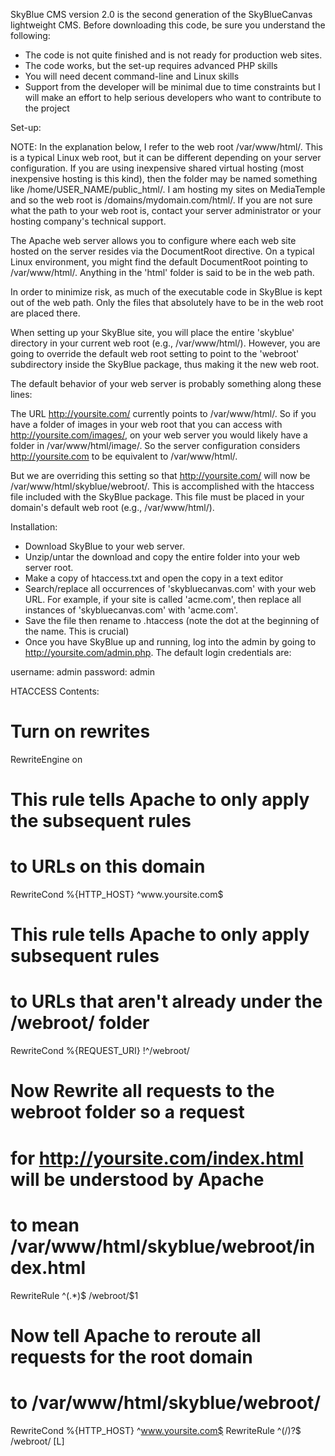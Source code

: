 SkyBlue CMS version 2.0 is the second generation of the SkyBlueCanvas lightweight CMS. Before downloading this code, be sure you understand the following:

- The code is not quite finished and is not ready for production web sites. 
- The code works, but the set-up requires advanced PHP skills
- You will need decent command-line and Linux skills
- Support from the developer will be minimal due to time constraints but I will make an effort to help serious developers who want to contribute to the project


Set-up:

NOTE: In the explanation below, I refer to the web root /var/www/html/. This is a typical Linux web root, but it can be different depending on your server configuration. If you are using inexpensive shared virtual hosting (most inexpensive hosting is this kind), then the folder may be named something like /home/USER_NAME/public_html/. I am hosting my sites on MediaTemple and so the web root is /domains/mydomain.com/html/. If you are not sure what the path to your web root is, contact your server administrator or your hosting company's technical support.

The Apache web server allows you to configure where each web site hosted on the server resides via the DocumentRoot directive. On a typical Linux environment, you might find the default DocumentRoot pointing to /var/www/html/. Anything in the 'html' folder is said to be in the web path.

In order to minimize risk, as much of the executable code in SkyBlue is kept out of the web path. Only the files that absolutely have to be in the web root are placed there.

When setting up your SkyBlue site, you will place the entire 'skyblue' directory in your current web root (e.g., /var/www/html/). However, you are going to override the default web root setting to point to the 'webroot' subdirectory inside the SkyBlue package, thus making it the new web root.

The default behavior of your web server is probably something along these lines:

The URL http://yoursite.com/ currently points to /var/www/html/. So if you have a folder of images in your web root that you can access with http://yoursite.com/images/, on your web server you would likely have a folder in /var/www/html/image/. So the server configuration considers http://yoursite.com to be equivalent to /var/www/html/.

But we are overriding this setting so that http://yoursite.com/ will now be /var/www/html/skyblue/webroot/. This is accomplished with the htaccess file included with the SkyBlue package. This file must be placed in your domain's default web root (e.g., /var/www/html/).

Installation:

- Download SkyBlue to your web server. 
- Unzip/untar the download and copy the entire folder into your web server root.
- Make a copy of htaccess.txt and open the copy in a text editor
- Search/replace all occurrences of 'skybluecanvas.com' with your web URL. For example, if your site is called 'acme.com', then replace all instances of 'skybluecanvas.com' with 'acme.com'.
- Save the file then rename to .htaccess (note the dot at the beginning of the name. This is crucial)
- Once you have SkyBlue up and running, log into the admin by going to http://yoursite.com/admin.php. The default login credentials are:

username: admin
password: admin


HTACCESS Contents:

# Turn on rewrites

RewriteEngine on

# This rule tells Apache to only apply the subsequent rules 
# to URLs on this domain

RewriteCond %{HTTP_HOST} ^www\.yoursite.com$

# This rule tells Apache to only apply subsequent rules 
# to URLs that aren't already under the /webroot/ folder

RewriteCond %{REQUEST_URI} !^/webroot/

# Now Rewrite all requests to the webroot folder so a request 
# for http://yoursite.com/index.html will be understood by Apache 
# to mean /var/www/html/skyblue/webroot/index.html

RewriteRule ^(.*)$ /webroot/$1

# Now tell Apache to reroute all requests for the root domain 
# to /var/www/html/skyblue/webroot/

RewriteCond %{HTTP_HOST} ^www.yoursite.com$
RewriteRule ^(/)?$ /webroot/ [L]